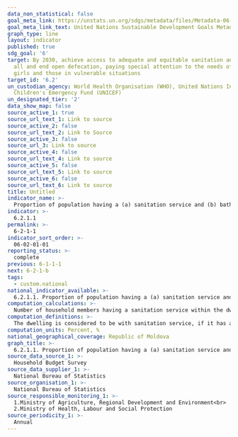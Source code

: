 ```yaml
---
data_non_statistical: false
goal_meta_link: https://unstats.un.org/sdgs/metadata/files/Metadata-06-02-01.pdf
goal_meta_link_text: United Nations Sustainable Development Goals Metadata (pdf 428kB)
graph_type: line
layout: indicator
published: true
sdg_goal: '6'
target: By 2030, achieve access to adequate and equitable sanitation and hygiene for
  all and end open defecation, paying special attention to the needs of women and
  girls and those in vulnerable situations
target_id: '6.2'
un_custodian_agency: World Health Organisation (WHO), United Nations International
  Children's Emergency Fund (UNICEF)
un_designated_tier: '2'
data_show_map: false
source_active_1: true
source_url_text_1: Link to source
source_active_2: false
source_url_text_2: Link to Source
source_active_3: false
source_url_3: Link to source
source_active_4: false
source_url_text_4: Link to source
source_active_5: false
source_url_text_5: Link to source
source_active_6: false
source_url_text_6: Link to source
title: Untitled
indicator_name: >-
  Proportion of population having a (a) sanitation service and (b) bath or shower within the dwelling
indicator: >-
  6.2.1.1
permalink: >-
  6-2-1-1
indicator_sort_order: >-
  06-02-01-01
reporting_status: >-
  complete
previous: 6-1-1-1
next: 6-2-1-b
tags:
  - custom.national
national_indicator_available: >-
  6.2.1.1. Proportion of population having a (a) sanitation service and (b) bath or shower within the dwelling
computation_calculations: >-
  Number of household members having a sanitation service within the dwelling and bathroom or shower out of the total number of household members*100
computation_definitions: >-
  The dwelling is considered to be with sanitation service, if it has an installation envisaged with water reservoir and discharge canal into the public sewerage system or in own discharge wells. It is considered to be a bathroom - the premises situated within or outside the dwelling, meant for ensuring body hygiene, having specific installations for this purpose: bathtub or shower, or only shower and a wash basin. The premises that has only a wash basin and it is mainly used for other purposes (bedroom, kitchen) is not considered to be a bathroom. As well the premises in which a bathtub (shower) is installed, but there is no sewerage system, or the summer shower and sauna are not considered to be a bathroom.
computation_units: Percent, %
national_geographical_coverage: Republic of Moldova
graph_title: >-
  6.2.1.1. Proportion of population having a (a) sanitation service and (b) bath or shower within the dwelling
source_data_source_1: >-
  Household Budget Survey
source_data_supplier_1: >-
  National Bureau of Statistics
source_organisation_1: >-
  National Bureau of Statistics
source_responsible_monitoring_1: >-
  1.Ministry of Agriculture, Regional Development and Environment<br> 
  2.Ministry of Health, Labour and Social Protection
source_periodicity_1: >-
  Annual
---
```

